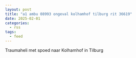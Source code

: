 ```yaml
---
layout: post
title: "a1 ambu 08993 ongeval kolhamhof tilburg rit 36619"
date: 2025-02-01
categories: 
  - rss
tags: 
  - feed
---
```


Traumaheli met spoed naar Kolhamhof in Tilburg
